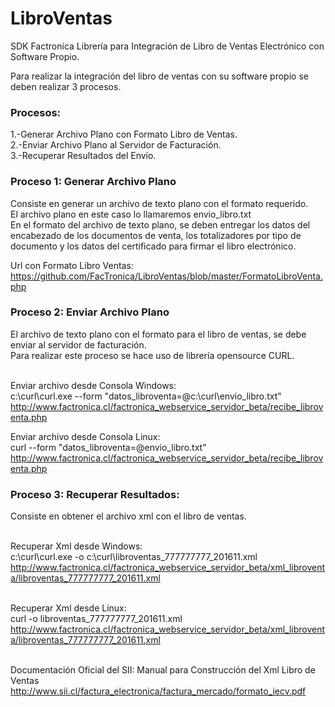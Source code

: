 # LibroVentas
SDK Factronica
Librería para Integración de Libro de Ventas Electrónico con Software Propio.

Para realizar la integración del libro de ventas con su software propio se deben realizar 3 procesos.

<h3>Procesos:</h3>
1.-Generar Archivo Plano con Formato Libro de Ventas.<br>
2.-Enviar Archivo Plano al Servidor de Facturación.<br>
3.-Recuperar Resultados del Envío.<br>

<h3>Proceso 1: Generar Archivo Plano</h3>
Consiste en generar un archivo de texto plano con el formato requerido. 
<br>El archivo plano en este caso lo llamaremos envio_libro.txt
<br>En el formato del archivo de texto plano, se deben entregar los datos del encabezado de los documentos de venta, los totalizadores por tipo de documento y los datos del certificado para firmar el libro electrónico.

Url con Formato Libro Ventas:<br>
https://github.com/FacTronica/LibroVentas/blob/master/FormatoLibroVenta.php

<h3>Proceso 2: Enviar Archivo Plano</h3>
El archivo de texto plano con el formato para el libro de ventas, se debe enviar al servidor de facturación.
<br>Para realizar este proceso se hace uso de librería opensource CURL.

<br>Enviar archivo desde Consola Windows:
<br>c:\curl\curl.exe --form "datos_libroventa=@c:\curl\envio_libro.txt" http://www.factronica.cl/factronica_webservice_servidor_beta/recibe_libroventa.php

Enviar archivo desde Consola Linux:
<br>curl --form "datos_libroventa=@envio_libro.txt" http://www.factronica.cl/factronica_webservice_servidor_beta/recibe_libroventa.php

<h3>Proceso 3: Recuperar Resultados:</h3>
Consiste en obtener el archivo xml con el libro de ventas.

<br>Recuperar Xml desde Windows:
<br>c:\curl\curl.exe -o c:\curl\libroventas_777777777_201611.xml http://www.factronica.cl/factronica_webservice_servidor_beta/xml_libroventa/libroventas_777777777_201611.xml

<br>Recuperar Xml desde Linux:
<br>curl -o libroventas_777777777_201611.xml http://www.factronica.cl/factronica_webservice_servidor_beta/xml_libroventa/libroventas_777777777_201611.xml

<br>Documentación Oficial del SII:
Manual para Construcción del Xml Libro de Ventas
<br>http://www.sii.cl/factura_electronica/factura_mercado/formato_iecv.pdf
